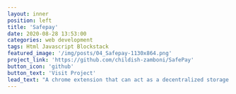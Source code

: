 ```yaml
---
layout: inner
position: left
title: 'Safepay'
date: 2020-08-28 13:53:00
categories: web development
tags: Html Javascript Blockstack 
featured_image: '/img/posts/04_Safepay-1130x864.png'
project_link: 'https://github.com/childish-zamboni/SafePay'
button_icon: 'github'
button_text: 'Visit Project'
lead_text: "A chrome extension that can act as a decentralized storage system for payment info"
---
```

